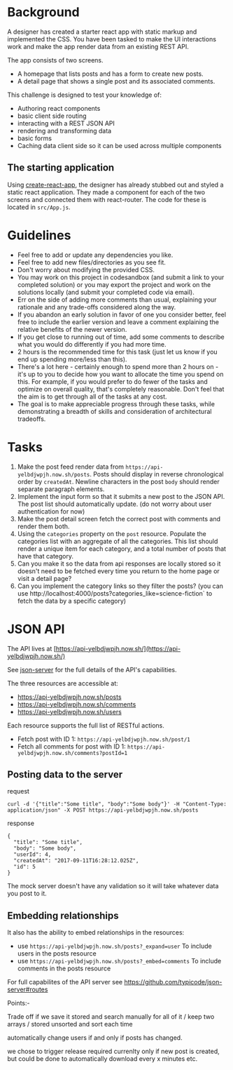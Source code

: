 # Background

A designer has created a starter react app with static markup and implemented the CSS.
You have been tasked to make the UI interactions work and make the app render data from an existing REST API.

The app consists of two screens.

- A homepage that lists posts and has a form to create new posts.
- A detail page that shows a single post and its associated comments.

This challenge is designed to test your knowledge of:

- Authoring react components
- basic client side routing
- interacting with a REST JSON API
- rendering and transforming data
- basic forms
- Caching data client side so it can be used across multiple components

## The starting application

Using [create-react-app](https://github.com/facebookincubator/create-react-app),
the designer has already stubbed out and styled a static react application.
They made a component for each of the two screens and connected them with react-router.
The code for these is located in `src/App.js`.

# Guidelines

- Feel free to add or update any dependencies you like.
- Feel free to add new files/directories as you see fit.
- Don't worry about modifying the provided CSS.
- You may work on this project in codesandbox (and submit a link to your completed solution) or you may export the project and work on the solutions locally (and submit your completed code via email).
- Err on the side of adding more comments than usual, explaining your rationale and any trade-offs considered along the way.
- If you abandon an early solution in favor of one you consider better, feel free to include the earlier version and leave a comment explaining the relative benefits of the newer version.
- If you get close to running out of time, add some comments to describe what you would do differently if you had more time.
- 2 hours is the recommended time for this task (just let us know if you end up spending more/less than this).
- There's a lot here - certainly enough to spend more than 2 hours on - it's up to you to decide how you want to allocate the time you spend on this. For example, if you would prefer to do fewer of the tasks and optimize on overall quality, that's completely reasonable. Don't feel that the aim is to get through all of the tasks at any cost.
- The goal is to make appreciable progress through these tasks, while demonstrating a breadth of skills and consideration of architectural tradeoffs.

# Tasks

1. Make the post feed render data from `https://api-yelbdjwpjh.now.sh/posts`. Posts should display in reverse chronological order by `createdAt`. Newline characters in the post `body` should render separate paragraph elements.
1. Implement the input form so that it submits a new post to the JSON API. The post list should automatically update.
   (do not worry about user authentication for now)
1. Make the post detail screen fetch the correct post with comments and render them both.
1. Using the `categories` property on the `post` resource. Populate the categories list with an aggregate of all the categories. This list should render a unique item for each category, and a total number of posts that have that category.
1. Can you make it so the data from api responses are locally stored so it doesn't need to be fetched every time you return to the home page or visit a detail page?
1. Can you implement the category links so they filter the posts? (you can use http://localhost:4000/posts?categories_like=science-fiction` to fetch the data by a specific category)

# JSON API

The API lives at [https://api-yelbdjwpjh.now.sh/](https://api-yelbdjwpjh.now.sh/)

See [json-server](https://github.com/typicode/json-server#routes) for the full details of the
API's capabilities.

The three resources are accessible at:

- https://api-yelbdjwpjh.now.sh/posts
- https://api-yelbdjwpjh.now.sh/comments
- https://api-yelbdjwpjh.now.sh/users

Each resource supports the full list of RESTful actions.

- Fetch post with ID 1: `https://api-yelbdjwpjh.now.sh/post/1`
- Fetch all comments for post with ID 1: `https://api-yelbdjwpjh.now.sh/comments?postId=1`

## Posting data to the server

request

```
curl -d '{"title":"Some title", "body":"Some body"}' -H "Content-Type: application/json" -X POST https://api-yelbdjwpjh.now.sh/posts
```

response

```
{
  "title": "Some title",
  "body": "Some body",
  "userId": 4,
  "createdAt": "2017-09-11T16:28:12.025Z",
  "id": 5
}
```

The mock server doesn't have any validation so it will take whatever data you post to it.

## Embedding relationships

It also has the ability to embed relationships in the resources:

- use `https://api-yelbdjwpjh.now.sh/posts?_expand=user` To include users in the posts resource
- use `https://api-yelbdjwpjh.now.sh/posts?_embed=comments` To include comments in the posts resource

For full capabilites of the API server see https://github.com/typicode/json-server#routes

Points:-

Trade off if we save it stored and search manually for all of it / keep two arrays / stored unsorted and sort each time

automatically change users if and only if posts has changed.

we chose to trigger release required currenlty only if new post is created, but could be done to automatically download every x minutes etc.